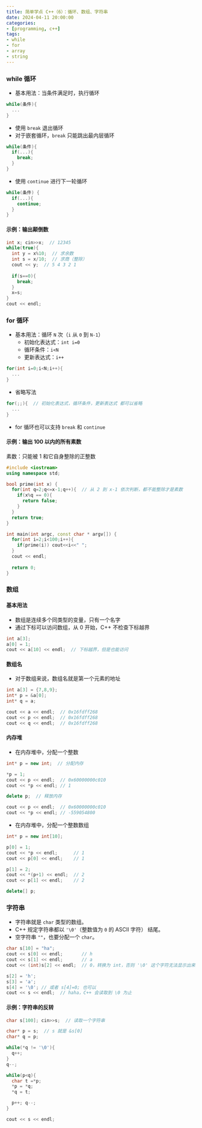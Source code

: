 ```yaml
---
title: 简单学点 C++（6）：循环、数组、字符串
date: 2024-04-11 20:00:00
categories:
- [programming, c++]
tags:
- while
- for
- array
- string
---
```


### while 循环

- 基本用法：当条件满足时，执行循环
```cpp
while(条件){
  ...
}
```

- 使用 `break` 退出循环
- 对于嵌套循环，`break` 只能跳出最内层循环
```cpp
while(条件){
  if(...){
    break;
  }
}
```

- 使用 `continue` 进行下一轮循环

```cpp
while(条件) {
  if(...){
    continue;
  }
}
```

#### 示例：输出颠倒数

```cpp
int x; cin>>x;  // 12345
while(true){
  int y = x%10;  // 求余数
  int s = x/10;  // 求商（整除）
  cout << y;  // 5 4 3 2 1
  
  if(s==0){
    break;
  }
  x=s;
}
cout << endl;
```

### for 循环

- 基本用法：循环 `N` 次（`i` 从 `0` 到 `N-1`）
  - 初始化表达式：`int i=0`
  - 循环条件：`i<N`
  - 更新表达式：`i++`

```cpp
for(int i=0;i<N;i++){
  ...
}
```

- 省略写法

```cpp
for(;;){  // 初始化表达式，循环条件，更新表达式 都可以省略
  ...
}
```

- for 循环也可以支持 `break` 和 `continue`

#### 示例：输出 100 以内的所有素数

素数：只能被 1 和它自身整除的正整数

```cpp
#include <iostream>
using namespace std;

bool prime(int x) {
  for(int q=2;q<=x-1;q++){  // 从 2 到 x-1 依次判断，都不能整除才是素数
    if(x%q == 0){
      return false;
    }
  }
  return true;
}

int main(int argc, const char * argv[]) {    
  for(int i=2;i<100;i++){
    if(prime(i)) cout<<i<<" ";
  }
  cout << endl;
  
  return 0;
}
```

### 数组

#### 基本用法

- 数组是连续多个同类型的变量，只有一个名字
- 通过下标可以访问数组，从 0 开始，C++ 不检查下标越界

```cpp
int a[3];
a[0] = 1;
cout << a[10] << endl;  // 下标越界，但是也能访问
```

#### 数组名

- 对于数组来说，数组名就是第一个元素的地址

```cpp
int a[3] = {7,8,9};
int* p = &a[0];
int* q = a;

cout << a << endl;  // 0x16fdff268
cout << p << endl;  // 0x16fdff268
cout << q << endl;  // 0x16fdff268
```

#### 内存堆

- 在内存堆中，分配一个整数

```cpp
int* p = new int;  // 分配内存

*p = 1;
cout << p << endl;  // 0x60000000c010
cout << *p << endl; // 1

delete p;  // 释放内存

cout << p << endl;  // 0x60000000c010
cout << *p << endl; // -559054800
```

- 在内存堆中，分配一个整数数组

```cpp
int* p = new int[10];

p[0] = 1;
cout << *p << endl;      // 1
cout << p[0] << endl;    // 1

p[1] = 2;
cout << *(p+1) << endl;  // 2
cout << p[1] << endl;    // 2

delete[] p;
```

### 字符串

- 字符串就是 `char` 类型的数组。
- C++ 规定字符串都以 `'\0'`（整数值为 `0` 的 ASCII 字符） 结尾。
- 空字符串 `""`，也要分配一个 `char`。

```cpp
char s[10] = "ha";
cout << s[0] << endl;       // h
cout << s[1] << endl;       // a
cout << (int)s[2] << endl;  // 0，转换为 int，否则 '\0' 这个字符无法显示出来

s[2] = 'h';
s[3] = 'a';
s[4] = '\0'; // 或者 s[4]=0; 也可以
cout << s << endl;  // haha，C++ 会读取到 \0 为止
```

#### 示例：字符串的反转

```cpp
char s[100]; cin>>s;  // 读取一个字符串

char* p = s;  // s 就是 &s[0]
char* q = p;

while(*q != '\0'){
  q++;
}
q--;

while(p<q){
  char t =*p;
  *p = *q;
  *q = t;

  p++; q--;
}

cout << s << endl;
```
